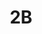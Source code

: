 ---
title: 2B
email: 2b@nd.edu
image: "/images/headshots/joeyquinones.jpg"
description: Resident Assistant
weight: 7
params:
    hometown: ""
    major: ""
    hobbies: ""
    section: ""

social:
  - name: email
    icon: fa-regular fa-envelope
    link: mailto:@nd.edu
---